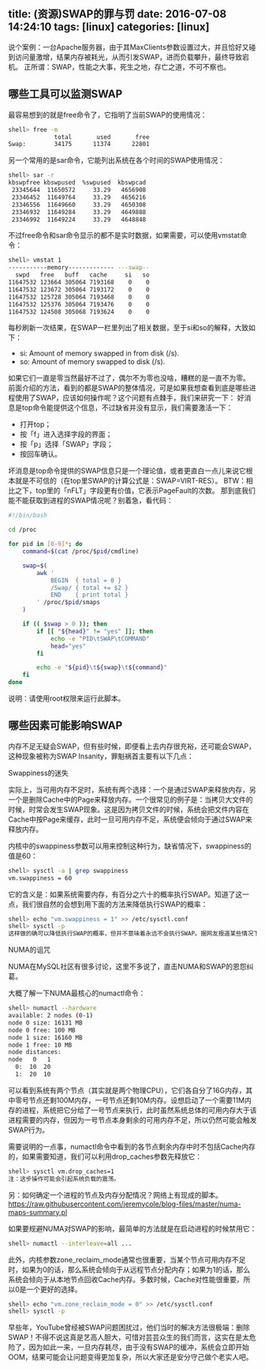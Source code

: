 title: (资源)SWAP的罪与罚
date: 2016-07-08 14:24:10
tags: [linux]
categories: [linux]
---

说个案例：一台Apache服务器，由于其MaxClients参数设置过大，并且恰好又碰到访问量激增，结果内存被耗光，从而引发SWAP，进而负载攀升，最终导致宕机。
正所谓：SWAP，性能之大事，死生之地，存亡之道，不可不察也。

## 哪些工具可以监测SWAP
最容易想到的就是free命令了，它指明了当前SWAP的使用情况：
```bash
shell> free -m
             total       used       free
Swap:        34175      11374      22801
```
另一个常用的是sar命令，它能列出系统在各个时间的SWAP使用情况：
```bash
shell> sar -r
kbswpfree kbswpused  %swpused  kbswpcad
 23345644  11650572     33.29   4656908
 23346452  11649764     33.29   4656216
 23346556  11649660     33.29   4650308
 23346932  11649284     33.29   4649888
 23346992  11649224     33.29   4648848
```
不过free命令和sar命令显示的都不是实时数据，如果需要，可以使用vmstat命令：
```bash
shell> vmstat 1
-----------memory------------- ---swap--
  swpd   free   buff   cache     si   so
11647532 123664 305064 7193168    0    0
11647532 123672 305064 7193172    0    0
11647532 125728 305064 7193468    0    0
11647532 125376 305064 7193476    0    0
11647532 124508 305068 7193624    0    0
```
每秒刷新一次结果，在SWAP一栏里列出了相关数据，至于si和so的解释，大致如下：

- si: Amount of memory swapped in from disk (/s).
- so: Amount of memory swapped to disk (/s).

如果它们一直是零当然最好不过了，偶尔不为零也没啥，糟糕的是一直不为零。
前面介绍的方法，看到的都是SWAP的整体情况，可是如果我想查看到底是哪些进程使用了SWAP，应该如何操作呢？这个问题有点棘手，我们来研究一下：
好消息是top命令能提供这个信息，不过缺省并没有显示，我们需要激活一下：

- 打开top；
- 按「f」进入选择字段的界面；
- 按「p」选择「SWAP」字段；
- 按回车确认。

坏消息是top命令提供的SWAP信息只是一个理论值，或者更直白一点儿来说它根本就是不可信的（在top里SWAP的计算公式是：SWAP=VIRT-RES）。
BTW：相比之下，top里的「nFLT」字段更有价值，它表示PageFault的次数。
那到底我们能不能获取到进程的SWAP情况呢？别着急，看代码：
```bash
#!/bin/bash

cd /proc

for pid in [0-9]*; do
    command=$(cat /proc/$pid/cmdline)

    swap=$(
        awk '
            BEGIN  { total = 0 }
            /Swap/ { total += $2 }
            END    { print total }
        ' /proc/$pid/smaps
    )

    if (( $swap > 0 )); then
        if [[ "${head}" != "yes" ]]; then
            echo -e "PID\tSWAP\tCOMMAND"
            head="yes"
        fi

        echo -e "${pid}\t${swap}\t${command}"
    fi
done
```
说明：请使用root权限来运行此脚本。

## 哪些因素可能影响SWAP

内存不足无疑会SWAP，但有些时候，即便看上去内存很充裕，还可能会SWAP，这种现象被称为SWAP Insanity，罪魁祸首主要有以下几点：

Swappiness的迷失

实际上，当可用内存不足时，系统有两个选择：一个是通过SWAP来释放内存，另一个是删除Cache中的Page来释放内存。一个很常见的例子是：当拷贝大文件的时候，时常会发生SWAP现象。这是因为拷贝文件的时候，系统会把文件内容在Cache中按Page来缓存，此时一旦可用内存不足，系统便会倾向于通过SWAP来释放内存。

内核中的swappiness参数可以用来控制这种行为，缺省情况下，swappiness的值是60：

```bash
shell> sysctl -a | grep swappiness
vm.swappiness = 60
```

它的含义是：如果系统需要内存，有百分之六十的概率执行SWAP。知道了这一点，我们很自然的会想到用下面的方法来降低执行SWAP的概率：
```bash
shell> echo "vm.swappiness = 1" >> /etc/sysctl.conf
shell> sysctl -p
这样做的确可以降低执行SWAP的概率，但并不意味着永远不会执行SWAP。据网友报道某些情况下，直接改为0有可能出现灵异问题，所以建议改为1。
```

NUMA的诅咒

NUMA在MySQL社区有很多讨论，这里不多说了，直击NUMA和SWAP的恩怨纠葛。

大概了解一下NUMA最核心的numactl命令：

```bash
shell> numactl --hardware
available: 2 nodes (0-1)
node 0 size: 16131 MB
node 0 free: 100 MB
node 1 size: 16160 MB
node 1 free: 10 MB
node distances:
node   0   1
  0:  10  20
  1:  20  10
```
可以看到系统有两个节点（其实就是两个物理CPU），它们各自分了16G内存，其中零号节点还剩100M内存，一号节点还剩10M内存。设想启动了一个需要11M内存的进程，系统把它分给了一号节点来执行，此时虽然系统总体的可用内存大于该进程需要的内存，但因为一号节点本身剩余的可用内存不足，所以仍然可能会触发SWAP行为。

需要说明的一点事，numactl命令中看到的各节点剩余内存中时不包括Cache内存的，如果需要知道，我们可以利用drop_caches参数先释放它：

```bash
shell> sysctl vm.drop_caches=1
注：这步操作可能会引起系统负载的震荡。
```

另：如何确定一个进程的节点及内存分配情况？网络上有现成的脚本。
https://raw.githubusercontent.com/jeremycole/blog-files/master/numa-maps-summary.pl

如果要规避NUMA对SWAP的影响，最简单的方法就是在启动进程的时候禁用它：

```bash
shell> numactl --interleave=all ...
```

此外，内核参数zone_reclaim_mode通常也很重要，当某个节点可用内存不足时，如果为0的话，那么系统会倾向于从远程节点分配内存；如果为1的话，那么系统会倾向于从本地节点回收Cache内存。多数时候，Cache对性能很重要，所以0是一个更好的选择。

```bash
shell> echo "vm.zone_reclaim_mode = 0" >> /etc/sysctl.conf
shell> sysctl -p
```

早些年，YouTube曾经被SWAP问题困扰过，他们当时的解决方法很极端：删除SWAP！不得不说这真是艺高人胆大，可惜对芸芸众生的我们而言，这实在是太危险了，因为如此一来，一旦内存耗尽，由于没有SWAP的缓冲，系统会立即开始OOM，结果可能会让问题变得更加复杂，所以大家还是安分守己做个老实人吧。
